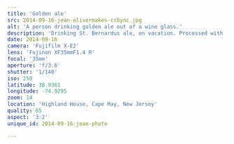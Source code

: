 ```yaml
---
title: 'Golden ale'
src: 2014-09-16-jean-olivermakes-ccbync.jpg
alt: 'A person drinking golden ale out of a wine glass.'
description: 'Drinking St. Bernardus ale, on vacation. Processed with [VSCO Film 04](http://vsco.co/film) (Fuji Astia 100F Balance Warm).'
date: 2014-09-16
camera: 'Fujifilm X-E2'
lens: 'Fujinon XF35mmF1.4 R'
focal: '35mm'
aperture: 'f/3.6'
shutter: '1/140'
iso: 250
latitude: 38.9361
longitude: -74.9295
zoom: 14
location: 'Highland House, Cape May, New Jersey'
quality: 65
aspect: '3:2'
unique_id: 2014-09-16:jean-photo

---
```


